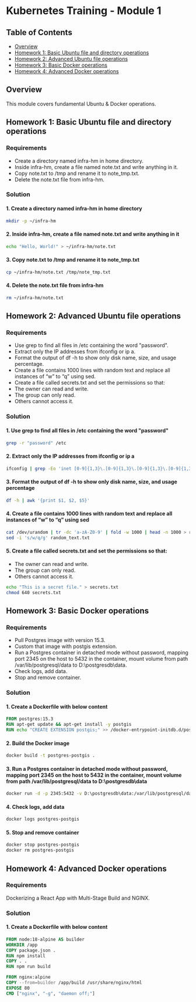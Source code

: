 # Kubernetes Training - Module 1

## Table of Contents
- [Overview](#overview)
- [Homework 1: Basic Ubuntu file and directory operations](#homework-1-basic-ubuntu-file-and-directory-operations)
- [Homework 2: Advanced Ubuntu file operations](#homework-2-advanced-ubuntu-file-operations)
- [Homework 3: Basic Docker operations](#homework-3-basic-docker-operations)
- [Homework 4: Advanced Docker operations](#homework-4-advanced-docker-operations)

## Overview
This module covers fundamental Ubuntu & Docker operations.

## Homework 1: Basic Ubuntu file and directory operations

### Requirements
- Create a directory named infra-hm in home directory.
- Inside infra-hm, create a file named note.txt and write anything in it.
- Copy note.txt to /tmp and rename it to note_tmp.txt.
- Delete the note.txt file from infra-hm.

### Solution

#### 1. Create a directory named infra-hm in home directory
```bash
mkdir -p ~/infra-hm
```

#### 2. Inside infra-hm, create a file named note.txt and write anything in it
```bash
echo "Hello, World!" > ~/infra-hm/note.txt
```

#### 3. Copy note.txt to /tmp and rename it to note_tmp.txt
```bash
cp ~/infra-hm/note.txt /tmp/note_tmp.txt
```

#### 4. Delete the note.txt file from infra-hm
```bash
rm ~/infra-hm/note.txt
```

## Homework 2: Advanced Ubuntu file operations

### Requirements
- Use grep to find all files in /etc containing the word "password".
- Extract only the IP addresses from ifconfig or ip a.
- Format the output of df -h to show only disk name, size, and usage percentage.
- Create a file contains 1000 lines with random text and replace all instances of “w” to “q” using sed.
- Create a file called secrets.txt and set the permissions so that:
- The owner can read and write.
- The group can only read.
- Others cannot access it.

### Solution

#### 1. Use grep to find all files in /etc containing the word "password"
```bash
grep -r "password" /etc
```

#### 2. Extract only the IP addresses from ifconfig or ip a
```bash
ifconfig | grep -Eo 'inet [0-9]{1,3}\.[0-9]{1,3}\.[0-9]{1,3}\.[0-9]{1,3}' | awk '{print $2}'
```

#### 3. Format the output of df -h to show only disk name, size, and usage percentage
```bash
df -h | awk '{print $1, $2, $5}'
```

#### 4. Create a file contains 1000 lines with random text and replace all instances of “w” to “q” using sed
```bash
cat /dev/urandom | tr -dc 'a-zA-Z0-9' | fold -w 1000 | head -n 1000 > random_text.txt
sed -i 's/w/q/g' random_text.txt
```

#### 5. Create a file called secrets.txt and set the permissions so that:
 - The owner can read and write.
 - The group can only read.
 - Others cannot access it.
```bash
echo "This is a secret file." > secrets.txt
chmod 640 secrets.txt
```

## Homework 3: Basic Docker operations

### Requirements
- Pull Postgres image with version 15.3.
- Custom that image with postgis extension.
- Run a Postgres container in detached mode without password, mapping port 2345 on the host to
5432 in the container, mount volume from path /var/lib/postgresql/data to D:\postgresdb\data.
- Check logs, add data.
- Stop and remove container.

### Solution

#### 1. Create a Dockerfile with below content
```Dockerfile
FROM postgres:15.3
RUN apt-get update && apt-get install -y postgis
RUN echo "CREATE EXTENSION postgis;" >> /docker-entrypoint-initdb.d/postgis.sql
```

#### 2. Build the Docker image
```bash
docker build -t postgres-postgis .
```

#### 3. Run a Postgres container in detached mode without password, mapping port 2345 on the host to 5432 in the container, mount volume from path /var/lib/postgresql/data to D:\postgresdb\data
```bash
docker run -d -p 2345:5432 -v D:\postgresdb\data:/var/lib/postgresql/data postgres-postgis
```

#### 4. Check logs, add data
```bash
docker logs postgres-postgis
```

#### 5. Stop and remove container
```bash
docker stop postgres-postgis
docker rm postgres-postgis
```

## Homework 4: Advanced Docker operations

### Requirements
Dockerizing a React App with Multi-Stage Build and NGINX.

### Solution

#### 1. Create a Dockerfile with below content
```Dockerfile
FROM node:18-alpine AS builder
WORKDIR /app
COPY package.json .
RUN npm install
COPY . .
RUN npm run build

FROM nginx:alpine
COPY --from=builder /app/build /usr/share/nginx/html
EXPOSE 80
CMD ["nginx", "-g", "daemon off;"]
```